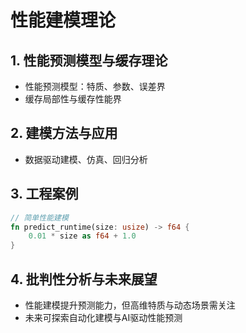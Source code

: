 # 性能建模理论

## 1. 性能预测模型与缓存理论

- 性能预测模型：特质、参数、误差界
- 缓存局部性与缓存性能界

## 2. 建模方法与应用

- 数据驱动建模、仿真、回归分析

## 3. 工程案例

```rust
// 简单性能建模
fn predict_runtime(size: usize) -> f64 {
    0.01 * size as f64 + 1.0
}
```

## 4. 批判性分析与未来展望

- 性能建模提升预测能力，但高维特质与动态场景需关注
- 未来可探索自动化建模与AI驱动性能预测
